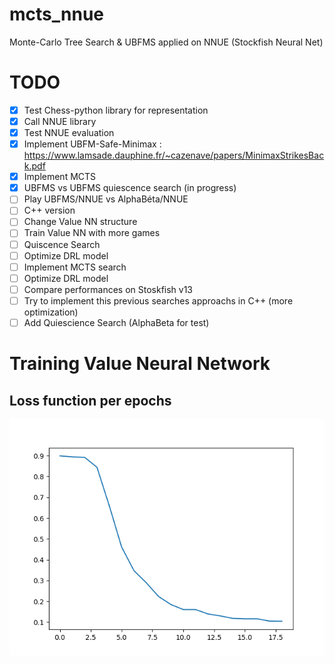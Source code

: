 # mcts_nnue
Monte-Carlo Tree Search & UBFMS applied on NNUE (Stockfish Neural Net) 

# TODO
- [x] Test Chess-python library for representation
- [x] Call NNUE library
- [x] Test NNUE evaluation
- [x] Implement UBFM-Safe-Minimax : https://www.lamsade.dauphine.fr/~cazenave/papers/MinimaxStrikesBack.pdf
- [x] Implement MCTS
- [x] UBFMS vs UBFMS quiescence search (in progress)
- [ ] Play UBFMS/NNUE vs AlphaBéta/NNUE
- [ ] C++ version
- [ ] Change Value NN structure
- [ ] Train Value NN with more games 
- [ ] Quiscence Search
- [ ] Optimize DRL model 
- [ ] Implement MCTS search
- [ ] Optimize DRL model 
- [ ] Compare performances on Stoskfish v13
- [ ] Try to implement this previous searches approachs in C++ (more optimization)
- [ ] Add Quiescience Search (AlphaBeta for test)

# Training Value Neural Network 
## Loss function per epochs 
![img.png](models/img.png)
